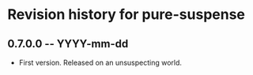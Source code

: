 # Revision history for pure-suspense

## 0.7.0.0 -- YYYY-mm-dd

* First version. Released on an unsuspecting world.
